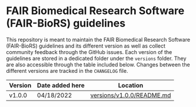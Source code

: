 # FAIR Biomedical Research Software (FAIR-BioRS) guidelines
This repository is meant to maintain the FAIR Biomedical Research Software (FAIR-BioRS) guidelines and its different version as well as collect community feedback through the GitHub issues. Each version of the guidelines are stored in a dedicated folder under the `versions` folder. They are also accessible through the table included below. Changes between the different versions are tracked in the `CHANGELOG` file.

<table>
<thead>
  <tr>
    <th> Version </th>
    <th> Date added here </th>
    <th> Location </th>
  </tr>
</thead>
<tbody>
  <tr>
    <td> v1.0.0 </td>
    <td> 04/18/2022 </td>
    <td> <a href="https://github.com/fairdataihub/FAIR-BioRS-guidelines/blob/main/versions/v1.0.0/README.MD"> versions/v1.0.0/README.md </a> </td>
  </tr>
</tbody>
</table>
